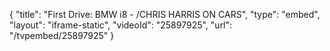 {
    "title": "First Drive: BMW i8 - \/CHRIS HARRIS ON CARS",
    "type": "embed",
    "layout": "iframe-static",
    "videoId": "25897925",
    "url": "\/tvpembed\/25897925"
}